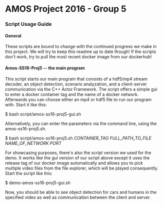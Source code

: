 # AMOS Project 2016 - Group 5
### Script Usage Guide

#### General
These scripts are bound to change with the continued progress we make in this project. We will try to keep this readme up to date though! If the scripts don't work, try to pull the most recent docker image from our dockerhub!

#### Amos-SS16-Proj5 -- the main program
This script starts our main program that consists of a hdf5/mp4 stream decoder, an object detection, scenario analyzation, and a client-server communication via the C++ Actor Framework. The script offers a simple gui to enter a docker container tag and the name of a docker network. Afterwards you can choose either an mp4 or hdf5 file to run our program with. Start it like this:

$ bash script/amos-ss16-proj5-gui.sh

Alternatively, you can enter the parameters via the command line, using the amos-ss16-proj5.sh. 

$ bash script/amos-ss16-proj5.sh _CONTAINER_TAG_  _FULL_PATH_TO_FILE_  _NAME_OF_NETWORK_  _PORT_

For showcasing purposes, there's also the script version we used for the demo. It works like the gui version of our script above except it uses the release tag of our docker image automatically and allows you to pick multiple video files from the file explorer, which will be played consequently. Start the script like this:

$ demo-amos-ss16-proj5-gui.sh

Now, you should be able to see object detection for cars and humans in the specified video as well as communication between the client and server.


